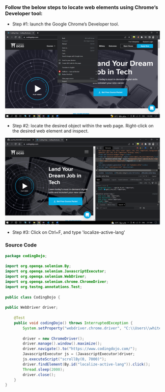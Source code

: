 ### Follow the below steps to locate web elements using Chrome’s Developer tool:

* Step #1: launch the Google Chrome’s Developer tool.
<img src="img/img1.png" />

* Step #2: locate the desired object within the web page. Right-click on the desired web element and inspect. 
<img src="img/img2.png" />

* Step #3: Click on Ctrl+F, and type 'localize-active-lang'
### Source Code
```Java
package codingDojo;

import org.openqa.selenium.By;
import org.openqa.selenium.JavascriptExecutor;
import org.openqa.selenium.WebDriver;
import org.openqa.selenium.chrome.ChromeDriver;
import org.testng.annotations.Test;

public class CodingDojo {
	
public WebDriver driver;
	
	@Test
	public void codingDojo() throws InterruptedException { 
		System.setProperty("webdriver.chrome.driver", "C:\\Users\\white\\Desktop\\QA\\Auto\\chromedriver.exe");
				
		driver = new ChromeDriver();
		driver.manage().window().maximize();
		driver.navigate().to("https://www.codingdojo.com/");
		JavascriptExecutor js = (JavascriptExecutor)driver;
		js.executeScript("scrollBy(0, 7000)");
		driver.findElement(By.id("localize-active-lang")).click();
		Thread.sleep(2000);
		driver.close();
	}
}
```
